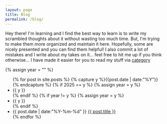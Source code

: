 ```yaml
---
layout: page
title: Blog
permalink: /blog/
---
```


Hey there! I'm learning and I find the best way to learn is to write my scrambled thoughts about it without wasting too much time. But, I'm trying to make them more organized and maintain it here. Hopefully, some are nicely presented and you can find them helpful! 
I also commit a lot of mistakes and I write about my takes on it... feel free to hit me up if you think otherwise... 
I have made it easier for you to read my stuff via <a href="{{site.baseurl}}/categories/">category</a>

{% assign year = "" %}
<ul class="listing">
{% for post in site.posts %}
  {% capture y %}{{post.date | date:"%Y"}}{% endcapture %}
  {% if 2025 == y %}
    {% assign year = y %}
    <li class="listing-seperator">{{ y }}</li>
  {% endif %}
  {% if year != y %}
    {% assign year = y %}
    <li class="listing-seperator">{{ y }}</li>
  {% endif %}
  <li class="listing-item">
    <time datetime="{{ post.date | date:"%Y-%m-%d" }}">{{ post.date | date:"%Y-%m-%d" }}</time>
    <a href="{{ site.baseurl }}{{ post.url }}" title="{{ post.title }}">{{ post.title }}</a>
  </li>
{% endfor %}
</ul>
